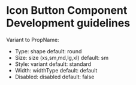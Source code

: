 # Icon Button Component Development guidelines

Variant to PropName:
- Type: shape default: round
- Size: size (xs,sm,md,lg,xl) default: sm
- Style: variant default: standard
- Width: widthType default: default
- Disabled: disabled default: false





